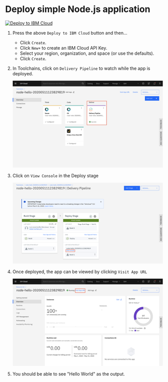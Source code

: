 # Deploy simple Node.js application

[![Deploy to IBM Cloud](https://cloud.ibm.com/devops/setup/deploy/button.png)](https://cloud.ibm.com/devops/setup/deploy?repository=https://github.com/IBMDevConnect/node-hello.git&branch=master)

1. Press the above `Deploy to IBM Cloud` button and then...

   * Click `Create`.
   * Click `New+` to create an IBM Cloud API Key.
   * Select your region, organization, and space (or use the defaults).
   * Click `Create`.

2. In Toolchains, click on `Delivery Pipeline` to watch while the app is deployed.

   ![toolchain-pipeline](images/tool.png)

3. Click on `View Console` in the Deploy stage

   ![toolchain-pipeline](images/1.png)

4. Once deployed, the app can be viewed by clicking `Visit App URL`

   ![toolchain-pipeline](images/2.png)

5. You should be able to see "Hello World" as the output.

